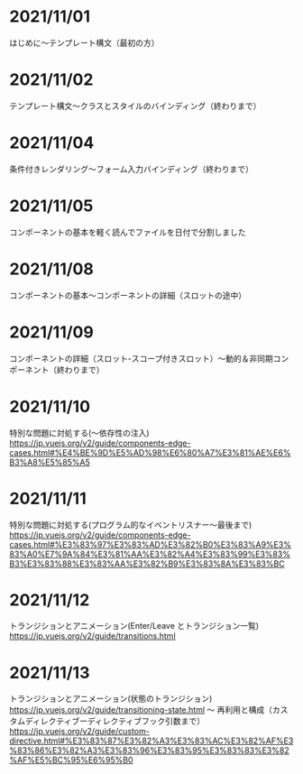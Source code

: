 # 2021/11/01

はじめに〜テンプレート構文（最初の方）

# 2021/11/02

テンプレート構文〜クラスとスタイルのバインディング（終わりまで）

# 2021/11/04

条件付きレンダリング〜フォーム入力バインディング（終わりまで）

# 2021/11/05

コンポーネントの基本を軽く読んでファイルを日付で分割しました

# 2021/11/08

コンポーネントの基本〜コンポーネントの詳細（スロットの途中）

# 2021/11/09

コンポーネントの詳細（スロット-スコープ付きスロット）〜動的＆非同期コンポーネント（終わりまで）

# 2021/11/10

特別な問題に対処する(〜依存性の注入)
https://jp.vuejs.org/v2/guide/components-edge-cases.html#%E4%BE%9D%E5%AD%98%E6%80%A7%E3%81%AE%E6%B3%A8%E5%85%A5

# 2021/11/11

特別な問題に対処する(プログラム的なイベントリスナー〜最後まで)
https://jp.vuejs.org/v2/guide/components-edge-cases.html#%E3%83%97%E3%83%AD%E3%82%B0%E3%83%A9%E3%83%A0%E7%9A%84%E3%81%AA%E3%82%A4%E3%83%99%E3%83%B3%E3%83%88%E3%83%AA%E3%82%B9%E3%83%8A%E3%83%BC

# 2021/11/12

トランジションとアニメーション(Enter/Leave とトランジション一覧)
https://jp.vuejs.org/v2/guide/transitions.html

# 2021/11/13

トランジションとアニメーション(状態のトランジション)
https://jp.vuejs.org/v2/guide/transitioning-state.html
〜
再利用と構成（カスタムディレクティブーディレクティブフック引数まで）
https://jp.vuejs.org/v2/guide/custom-directive.html#%E3%83%87%E3%82%A3%E3%83%AC%E3%82%AF%E3%83%86%E3%82%A3%E3%83%96%E3%83%95%E3%83%83%E3%82%AF%E5%BC%95%E6%95%B0
